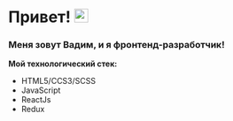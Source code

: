 # Привет! <img src="https://giphy.com/gifs/hello-hi-greetings-MPxg9U887PS0B8XT4J" width="25px" />

### Меня зовут Вадим, и я фронтенд-разработчик!

**Мой технологический стек:**
* HTML5/CCS3/SCSS
* JavaScript
* ReactJs
* Redux

<!--
**2ne9dec/2ne9dec** is a ✨ _special_ ✨ repository because its `README.md` (this file) appears on your GitHub profile.

Here are some ideas to get you started:

- 🔭 I’m currently working on ...
- 🌱 I’m currently learning ...
- 👯 I’m looking to collaborate on ...
- 🤔 I’m looking for help with ...
- 💬 Ask me about ...
- 📫 How to reach me: ...
- 😄 Pronouns: ...
- ⚡ Fun fact: ...
-->
